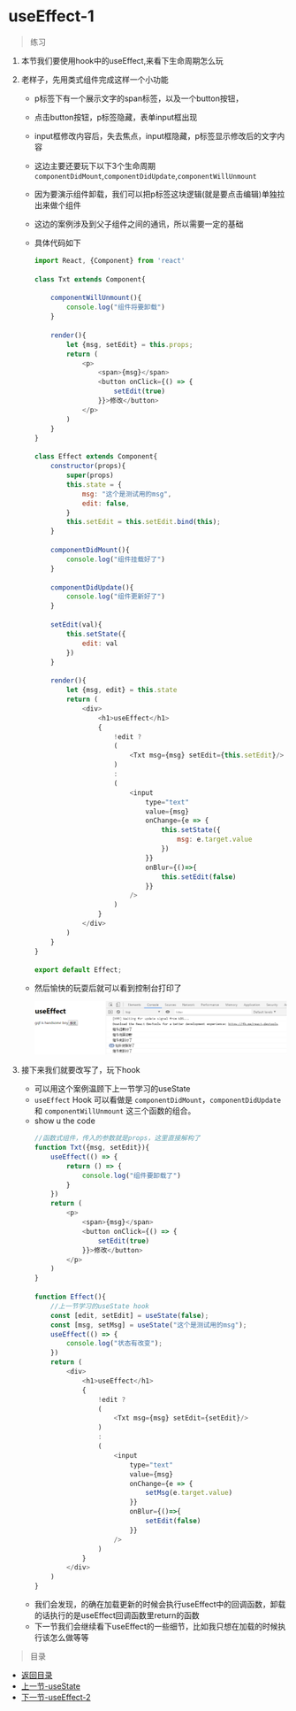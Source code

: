 # useEffect-1

> 练习
1. 本节我们要使用hook中的useEffect,来看下生命周期怎么玩
2. 老样子，先用类式组件完成这样一个小功能
    * p标签下有一个展示文字的span标签，以及一个button按钮，
    * 点击button按钮，p标签隐藏，表单input框出现
    * input框修改内容后，失去焦点，input框隐藏，p标签显示修改后的文字内容
    * 这边主要还要玩下以下3个生命周期`componentDidMount`,`componentDidUpdate`,`componentWillUnmount`
    * 因为要演示组件卸载，我们可以把p标签这块逻辑(就是要点击编辑)单独拉出来做个组件
    * 这边的案例涉及到父子组件之间的通讯，所以需要一定的基础
    * 具体代码如下   
        ```js
        import React, {Component} from 'react'

        class Txt extends Component{

            componentWillUnmount(){
                console.log("组件将要卸载")
            }

            render(){
                let {msg, setEdit} = this.props;
                return (
                    <p>
                        <span>{msg}</span>
                        <button onClick={() => {
                            setEdit(true)
                        }}>修改</button>
                    </p>
                )
            }
        }

        class Effect extends Component{
            constructor(props){
                super(props)
                this.state = {
                    msg: "这个是测试用的msg",
                    edit: false,
                }
                this.setEdit = this.setEdit.bind(this);
            }

            componentDidMount(){
                console.log("组件挂载好了")
            }

            componentDidUpdate(){
                console.log("组件更新好了")
            }

            setEdit(val){
                this.setState({
                    edit: val
                })
            }

            render(){
                let {msg, edit} = this.state
                return (
                    <div>
                        <h1>useEffect</h1>
                        {   
                            !edit ? 
                            (
                                <Txt msg={msg} setEdit={this.setEdit}/>
                            )
                            :
                            (
                                <input 
                                    type="text" 
                                    value={msg} 
                                    onChange={e => {
                                        this.setState({
                                            msg: e.target.value
                                        })
                                    }} 
                                    onBlur={()=>{
                                        this.setEdit(false)
                                    }}
                                />
                            )
                        } 
                    </div>
                )
            }
        }

        export default Effect;        
        ``` 
    * 然后愉快的玩耍后就可以看到控制台打印了

        ![](./images/用类式组件玩耍生命周期.jpg)    

3. 接下来我们就要改写了，玩下hook
    * 可以用这个案例温顾下上一节学习的useState
    * `useEffect` Hook 可以看做是 `componentDidMount`，`componentDidUpdate` 和 `componentWillUnmount` 这三个函数的组合。
    * show u the code
        ```js
        //函数式组件，传入的参数就是props，这里直接解构了
        function Txt({msg, setEdit}){
            useEffect(() => {
                return () => {
                    console.log("组件要卸载了")
                }
            })
            return (
                <p>
                    <span>{msg}</span>
                    <button onClick={() => {
                        setEdit(true)
                    }}>修改</button>
                </p>        
            )
        }

        function Effect(){
            //上一节学习的useState hook
            const [edit, setEdit] = useState(false);
            const [msg, setMsg] = useState("这个是测试用的msg");
            useEffect(() => {
                console.log("状态有改变");
            })
            return (
                <div>
                    <h1>useEffect</h1>
                    {   
                        !edit ? 
                        (
                            <Txt msg={msg} setEdit={setEdit}/>
                        )
                        :
                        (
                            <input 
                                type="text" 
                                value={msg} 
                                onChange={e => {
                                    setMsg(e.target.value)
                                }} 
                                onBlur={()=>{
                                    setEdit(false)
                                }}
                            />
                        )
                    } 
                </div>
            )
        }        
        ```
    * 我们会发现，的确在加载更新的时候会执行useEffect中的回调函数，卸载的话执行的是useEffect回调函数里return的函数 
    * 下一节我们会继续看下useEffect的一些细节，比如我只想在加载的时候执行该怎么做等等   

> 目录

* [返回目录](../../README.md)
* [上一节-useState](../day-02/useState.md)      
* [下一节-useEffect-2](../day-04/useEffect-2.md)      